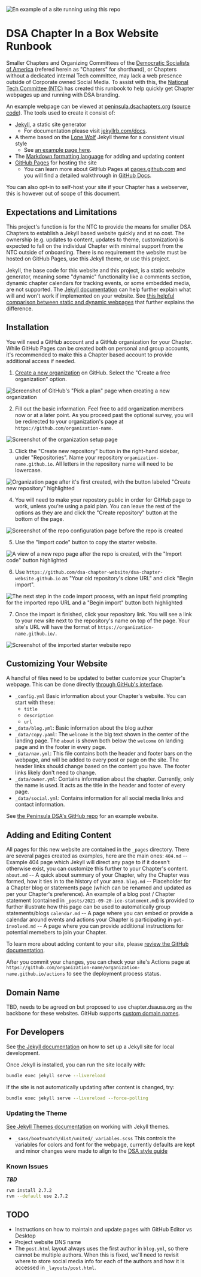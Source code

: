 ![En example of a site running using this repo](readme-assets/thumbnail.png)

# DSA Chapter In a Box Website Runbook


Smaller Chapters and Organizing Committees of the [Democratic Socialists of America](https://www.dsausa.org/) (refered herein as "Chapters" for shorthand), or Chapters without a dedicated internal Tech committee, may lack a web presence outside of Corporate owned Social Media. To assist with this, the [National Tech Committee (NTC)](https://tech.dsausa.org/) has created this runbook to help quickly get Chapter webpages up and running with DSA branding.

An example webpage can be viewed at [peninsula.dsachapters.org](https://peninsula.dsachapters.org/) ([source code](https://github.com/peninsuladsa-ntc/peninsuladsa-ntc.github.io)). The tools used to create it consist of:

- [Jekyll](https://jekyllrb.com/), a static site generator
    - For documentation please visit [jekyllrb.com/docs](https://jekyllrb.com/docs).
- A theme based on the [Lone Wolf](https://github.com/manid2/lone-wolf-theme) Jekyll theme for a consistent visual style
    - See [an example page here](https://manid2.github.io/lone-wolf-theme/).
- The [Markdown formatting language](https://daringfireball.net/projects/markdown/basics) for adding and updating content
- [GitHub Pages](https://docs.github.com/en/pages) for hosting the site
    - You can learn more about GitHub Pages at [pages.github.com](https://pages.github.com/) and you will find a detailed walkthrough in [GitHub Docs](https://docs.github.com/en/pages).

You can also opt-in to self-host your site if your Chapter has a webserver, this is however out of scope of this document.

## Expectations and Limitations

This project's function is for the NTC to provide the means for smaller DSA Chapters to establish a Jekyll based website quickly and at no cost. The ownership (e.g. updates to content, updates to theme, customization) is expected to fall on the individual Chapter with minimal support from the NTC outside of onboarding. There is no requirement the website must be hosted on GitHub Pages, use this Jekyll theme, or use this project.

Jekyll, the base code for this website and this project, is a static website generator, meaning some "dynamic" functionality like a comments section, dynamic chapter calendars for tracking events, or some embedded media, are not supported. The [Jekyll documentation](https://jekyllrb.com/docs) can help further explain what will and won't work if implemented on your website. See [this helpful comparison between static and dynamic webpages](https://about.gitlab.com/blog/2016/06/03/ssg-overview-gitlab-pages-part-1-dynamic-x-static/) that further explains the difference.

## Installation

You will need a GitHub account and a GitHub organization for your Chapter. While GitHub Pages can be created both on personal and group accounts, it's recommended to make this a Chapter based account to provide additional access if needed.

1. [Create a new organization](https://github.com/organizations/plan) on GitHub. Select the "Create a free organization" option.

![Screenshot of GitHub's "Pick a plan" page when creating a new organization](readme-assets/create-organization.png)

2. Fill out the basic information. Feel free to add organization members now or at a later point. As you proceed past the optional survey, you will be redirected to your organization's page at `https://github.com/organization-name`.

![Screenshot of the organization setup page](readme-assets/create-organization-details.png)

3. Click the "Create new repository" button in the right-hand sidebar, under "Repositories". Name your repository `organization-name.github.io`. All letters in the repository name will need to be lowercase.

![Organization page after it's first created, with the button labeled "Create new repository" highlighted](readme-assets/create-new-repo.png)

4. You will need to make your repostory public in order for GitHub page to work, unless you're using a paid plan. You can leave the rest of the options as they are and click the "Create repository" button at the bottom of the page.

![Screenshot of the repo configuration page before the repo is created](readme-assets/create-new-repo-details.png)

5. Use the "Import code" button to copy the starter website.

![A view of a new repo page after the repo is created, with the "Import code" button highlighted](readme-assets/import-starter-site.png)


6. Use `https://github.com/dsa-chapter-website/dsa-chapter-website.github.io` as "Your old repository's clone URL" and click "Begin import".

![The next step in the code import process, with an input field prompting for the imported repo URL and a "Begin import" button both highlighted](readme-assets/import-starter-site-begin-import.png)


7. Once the import is finished, click your repository link. You will see a link to your new site next to the repository's name on top of the page. Your site's URL will have the format of `https://organization-name.github.io/`.

![Screenshot of the imported starter website repo](readme-assets/site-preview.png)

## Customizing Your Website

A handful of files need to be updated to better customize your Chapter's webpage. This can be done directly [through GitHub's interface](https://docs.github.com/en/repositories/working-with-files/managing-files/editing-files).

- `_config.yml` Basic information about your Chapter's website. You can start with these:
    - `title`
    - `description`
    - `url`
- `_data/blog.yml`: Basic information about the blog author
- `_data/copy.yaml`: The `welcome` is the big text shown in the center of the landing page. The `about` is shown  both below the `welcome` on landing page and in the footer in every page.
- `_data/nav.yml`: This file contains both the header and footer bars on the webpage, and will be added to every post or page on the site. The header links should change based on the content you have. The footer links likely don't need to change.
- `_data/owner.yml`: Contains information about the chapter. Currently, only the name is used. It acts as the title in the header and footer of every page.
- `_data/social.yml`: Contains information for all social media links and contact information.

See [the Peninsula DSA's GitHub repo](https://github.com/peninsuladsa-ntc/peninsuladsa-ntc.github.io) for an example website.

## Adding and Editing Content

All pages for this new website are contained in the `_pages` directory. There are several pages created as examples, here are the main ones:
`404.md` -- Example 404 page which Jekyll will direct any page to if it doesn't otherwise exist, you can customize this further to your Chapter's content.
`about.md` -- A quick about summary of your Chapter, why the Chapter was formed, how it ties in to the history of your area.
`blog.md` -- Placeholder for a Chapter blog or statements page (which can be renamed and updated as per your Chapter's preference). An example of a blog post / Chapter statement (contained in `_posts/2021-09-20-ice-statement.md`) is provided to further illustrate how this page can be used to automatically group statements/blogs
`calendar.md` -- A page where you can embed or provide a calendar around events and actions your Chapter is participating in
`get-involved.md` -- A page where you can provide additional instructions for potential memebers to join your Chapter.

To learn more about adding content to your site, please [review the GitHub documentation](https://docs.github.com/en/pages/setting-up-a-github-pages-site-with-jekyll/adding-content-to-your-github-pages-site-using-jekyll).

After you commit your changes, you can check your site's Actions page at `https://github.com/organization-name/organization-name.github.io/actions` to see the deployment process status.



## Domain Name

TBD, needs to be agreed on but proposed to use chapter.dsausa.org as the backbone for these websites. GitHub supports [custom domain names](https://docs.github.com/en/pages/configuring-a-custom-domain-for-your-github-pages-site).

## For Developers

See [the Jekyll documentation](https://jekyllrb.com/docs/) on how to set up a Jekyll site for local development.

Once Jekyll is installed, you can run the site locally with:

```sh
bundle exec jekyll serve --livereload
```

If the site is not automatically updating after content is changed, try:

```sh
bundle exec jekyll serve --livereload --force-polling
```

### Updating the Theme


[See Jekyll Themes documentation](https://jekyllrb.com/docs/themes/) on working with Jekyll themes.

- `_sass/bootswatch/dist/united/_variables.scss` This controls the variables for colors and font for the webpage, currently defaults are kept and minor changes were made to align to the [DSA style guide](https://design.dsausa.org/national-identity/color-palette/)


### Known Issues

***TBD***

```sh
rvm install 2.7.2
rvm --default use 2.7.2
```

## TODO

* Instructions on how to maintain and update pages with GitHub Editor vs Desktop
* Project website DNS name
* The `post.html` layout always uses the first author in `blog.yml`, so there cannot be multiple authors. When this is fixed, we'll need to revisit where to store social media info for each of the authors and how it is accessed in `_layouts/post.html`.
